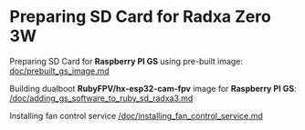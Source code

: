 # Preparing SD Card for Radxa Zero 3W

Preparing SD Card for **Raspberry PI GS** using pre-built image: [doc/prebuilt_gs_image.md](/doc/prebuilt_gs_image.md)

Building dualboot **RubyFPV/hx-esp32-cam-fpv** image for **Raspberry PI GS**: [/doc/adding_gs_software_to_ruby_sd_radxa3.md ](/doc/adding_gs_software_to_ruby_sd_radxa3.md )


Installing fan control service [/doc/installing_fan_control_service.md  ](/doc/installing_fan_control_service.md  ) 
